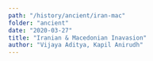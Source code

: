 ```yaml
---
path: "/history/ancient/iran-mac"
folder: "ancient"
date: "2020-03-27"
title: "Iranian & Macedonian Inavasion"
author: "Vijaya Aditya, Kapil Anirudh"
---
```


